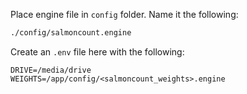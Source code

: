 Place engine file in `config` folder. Name it the following:
```bash
./config/salmoncount.engine
```

Create an `.env` file here with the following:
```
DRIVE=/media/drive
WEIGHTS=/app/config/<salmoncount_weights>.engine
```
